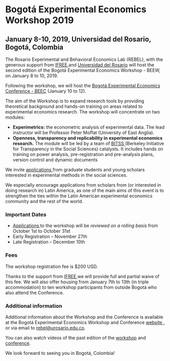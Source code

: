 # Bogotá Experimental Economics Workshop 2019
## January 8-10, 2019, Universidad del Rosario, Bogotá, Colombia

The Rosario Experimental and Behavioral Economics Lab (REBEL), with the generous support from 
<a href="http://ifreeweb.org/" target="_blank"> IFREE </a> 
and <a href="http://www.urosario.edu.co/Facultad-de-Economia/Inicio/" target="_blank"> Universidad del Rosario</a> 
will host the second edition of the Bogotá Experimental Economics Workshop - BEEW, on January 8 to 10, 2019. 

Following the workshop, we will host the [Bogotá Experimental Economics Conference - BEEC](index) (January 10 to 12).

The aim of the Workshop is to expand research tools by providing theoretical background and 
hands-on training on areas related to experimental economics research. The workshop will concentrate on two modules: 

- **Experimetrics:** the econometric analysis of experimental data. The lead instructor will be Professor Peter Moffat (University of East Anglia).  
- **Openness, transparency and replicability in experimental economics research.** The module will be led by a team of <a href="https://www.bitss.org/" target="_blank"> BITSS </a> (Berkeley Initiative for Transparency in the Social Sciences) catalysts. It includes hands on training on power analysis, 
pre-registration and pre-analysis plans, version control and dynamic documents

We invite <a href="https://goo.gl/forms/MkS95HDaSCRk70ny1" target="_blank"> applications </a> from graduate students and young scholars interested in experimental methods in the social sciences. 

We especially encourage applications from scholars from (or interested in doing research in) Latin America, 
as one of the main aims of this event is to strengthen the ties within the Latin American experimental economics 
community and the rest of the world. 

### Important Dates
- <a href="https://goo.gl/forms/MkS95HDaSCRk70ny1" target="_blank"> Applications </a>
to the workshop will be _reviewed on a rolling basis_ from October 1st to October 31st
- Early Registration – November 27th
- Late Registration – December 10th

### Fees
The workshop registration fee is $200 USD. 

Thanks to the support from <a href="http://ifreeweb.org/" target="_blank"> IFREE </a> we will provide full and partial waive of this fee. We will also offer housing from January 7th to 13th (in triple accommodation) to ten workshop participants from outside Bogotá who also attend the Conference. 

### Additional information
Additional information about the Workshop and the Conference is available 
at the Bogotá Experimental Economics Workshop and Conference <a href="http://www.urosario.edu.co/BEEC" target="_blank"> website </a>, or via email to rebel@urosario.edu.co. 

You can also watch videos of the past edition of the 
<a href="https://www.youtube.com/watch?v=46hZ3e_MzgU" target="_blank"> workshop</a> and
<a href="https://www.youtube.com/watch?time_continue=3&v=3A2V9b9D14U" target="_blank"> conference</a>.

We look forward to seeing you in Bogotá, Colombia!

